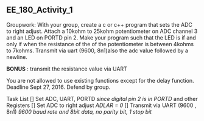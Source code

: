 ## EE_180_Activity_1

Groupwork:  With your group, create a c or c++ program that sets the ADC to right adjust. Attach a 10kohm to 25kohm potentiometer on ADC channel 3 and an LED on PORTD pin 2. Make your program such that the LED is if and only if when the resistance of the of the potentiometer is between 4kohms to 7kohms. Transmit via uart (9600, 8n1)also the adc value followed by a newline. 

**BONUS** : transmit the resistance value via UART    

You are not allowed to use existing functions except for the delay function.     
Deadline Sept 27, 2016. Defend by group.

Task List 
[] Set ADC, UART, PORTD *since digital pin 2 is in PORTD* and other Registers
[] Set ADC to right adjust *ADLAR = 0*
[] Transmit via UART (9600 , 8n1) *9600 baud rate and 8bit data, no parity bit, 1 stop bit*

